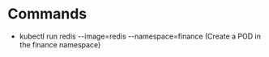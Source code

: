 # Commands

- kubectl run redis --image=redis --namespace=finance (Create a POD in the finance namespace) <br /> 
